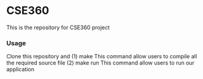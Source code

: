 # CSE360
This is the repository for CSE360 project

### Usage
Clone this repository and
(1) make
This command allow users to compile all the required source file
(2) make run
This command allow users to run our application
